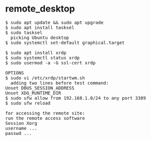 # remote_desktop
<pre>
$ sudo apt update && sudo apt upgrade 
$ sudo apt install tasksel 
$ sudo tasksel
  picking Ubuntu desktop
$ sudo systemctl set-default graphical.target 

$ sudo apt install xrdp
$ sudo systemctl status xrdp
$ sudo usermod -a -G ssl-cert xrdp 

OPTIONS
$ sudo vi /etc/xrdp/startwm.sh 
  adding two lines before test command:
Unset DBUS_SESSION_ADDRESS
Unset XDG_RUNTIME_DIR
$ sudo ufw allow from 192.168.1.0/24 to any port 3389 
$ sudo ufw reload

for accessing the remote site:
run the remote access software
Session Xorg
username ...
passwd ...
</pre>
